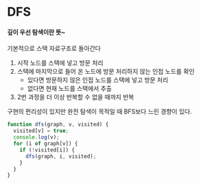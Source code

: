 # DFS
#### 깊이 우선 탐색이란 뜻~
기본적으로 스택 자료구조로 돌아간다

1. 시작 노드를 스택에 넣고 방문 처리
1. 스택에 마지막으로 들어 온 노드에 방문 처리하지 않는 인접 노드를 확인
    - 있다면 방문하지 않은 인접 노드를 스택에 넣고 방문 처리
    - 없다면 현재 노드를 스택에서 추출
1. 2번 과정을 더 이상 반복할 수 없을 때까지 반복

구현의 편리성이 있지만 완전 탐색이 목적일 때 BFS보다 느린 경향이 있다.

```javascript
function dfs(graph, v, visited) {
  visited[v] = true;
  console.log(v);
  for (i of graph[v]) {
    if (!visited[i]) {
      dfs(graph, i, visited);
    }
  }
}
```